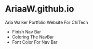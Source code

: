 # AriaaW.github.io
Aria Walker Portfolio Website For ChiTech

- Finish Nav Bar 
- Coloring The NavBar
- Font Color For Nav Bar 